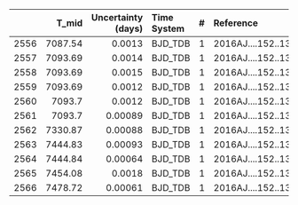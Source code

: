 |      |   T_mid |   Uncertainty (days) | Time System   |   # | Reference           |
|-----:|--------:|---------------------:|:--------------|----:|:--------------------|
| 2556 | 7087.54 |              0.0013  | BJD_TDB       |   1 | 2016AJ....152..136Z |
| 2557 | 7093.69 |              0.0014  | BJD_TDB       |   1 | 2016AJ....152..136Z |
| 2558 | 7093.69 |              0.0015  | BJD_TDB       |   1 | 2016AJ....152..136Z |
| 2559 | 7093.69 |              0.0012  | BJD_TDB       |   1 | 2016AJ....152..136Z |
| 2560 | 7093.7  |              0.0012  | BJD_TDB       |   1 | 2016AJ....152..136Z |
| 2561 | 7093.7  |              0.00089 | BJD_TDB       |   1 | 2016AJ....152..136Z |
| 2562 | 7330.87 |              0.00088 | BJD_TDB       |   1 | 2016AJ....152..136Z |
| 2563 | 7444.83 |              0.00093 | BJD_TDB       |   1 | 2016AJ....152..136Z |
| 2564 | 7444.84 |              0.00064 | BJD_TDB       |   1 | 2016AJ....152..136Z |
| 2565 | 7454.08 |              0.0018  | BJD_TDB       |   1 | 2016AJ....152..136Z |
| 2566 | 7478.72 |              0.00061 | BJD_TDB       |   1 | 2016AJ....152..136Z |